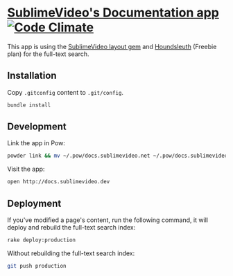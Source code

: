 # [SublimeVideo's Documentation app](http://docs.sublimevideo.net) [![Code Climate](https://codeclimate.com/repos/5148722e13d637296b006285/badges/a6066db2bb069ac226a5/gpa.png)](https://codeclimate.com/repos/5148722e13d637296b006285/feed)

This app is using the [SublimeVideo layout gem](https://github.com/jilion/sublime_video_layout) and [Houndsleuth](http://www.houndsleuth.com) (Freebie plan) for the full-text search.

## Installation

Copy `.gitconfig` content to `.git/config`.

```bash
bundle install
```

## Development

Link the app in Pow:

```bash
powder link && mv ~/.pow/docs.sublimevideo.net ~/.pow/docs.sublimevideo
```

Visit the app:

``` bash
open http://docs.sublimevideo.dev
```

## Deployment

If you've modified a page's content, run the following command, it will deploy and rebuild the full-text search index:

``` bash
rake deploy:production
```

Without rebuilding the full-text search index:

``` bash
git push production
```
